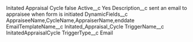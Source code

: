 <?xml version="1.0" encoding="UTF-8"?>
<CustomMetadata xmlns="http://soap.sforce.com/2006/04/metadata" xmlns:xsi="http://www.w3.org/2001/XMLSchema-instance" xmlns:xsd="http://www.w3.org/2001/XMLSchema">
    <label>Initated Appraisal Cycle</label>
    <protected>false</protected>
    <values>
        <field>Active__c</field>
        <value xsi:type="xsd:string">Yes</value>
    </values>
    <values>
        <field>Description__c</field>
        <value xsi:type="xsd:string">sent an email to appraisee when form is initiated</value>
    </values>
    <values>
        <field>DynamicFields__c</field>
        <value xsi:type="xsd:string">AppraiseeName,CycleName,AppraiserName,enddate</value>
    </values>
    <values>
        <field>EmailTemplateName__c</field>
        <value xsi:type="xsd:string">Initated_Appraisal_Cycle</value>
    </values>
    <values>
        <field>TriggerName__c</field>
        <value xsi:type="xsd:string">InitatedAppraisalCycle</value>
    </values>
    <values>
        <field>TriggerType__c</field>
        <value xsi:type="xsd:string">Email</value>
    </values>
</CustomMetadata>
